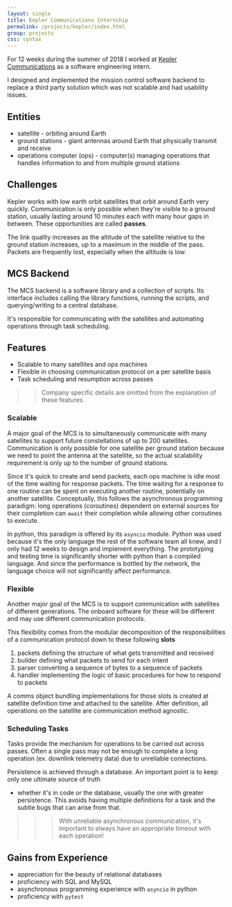 ```yaml
---
layout: single
title: Kepler Communications Internship
permalink: /projects/kepler/index.html
group: projects
css: syntax
---
```


For 12 weeks during the summer of 2018
I worked at [Kepler Communications](http://www.keplercommunications.com/)
as a software engineering intern.

I designed and implemented the mission control software backend
to replace a third party solution which was not scalable and had usability issues.

## Entities

- satellite - orbiting around Earth
- ground stations - giant antennas around Earth that physically transmit and receive
- operations computer (ops) - computer(s) managing operations that handles information to
    and from multiple ground stations
    
## Challenges

Kepler works with low earth orbit satellites that orbit around Earth very quickly.
Communication is only possible when they're visible to a ground station, usually
lasting around 10 minutes each with many hour gaps in between.
These opportunities are called **passes**.
        
The link quality increases as the altitude of the satellite relative to the ground
station increases, up to a maximum in the middle of the pass. Packets are frequently
lost, especially when the altitude is low.

## MCS Backend

The MCS backend is a software library and a collection of scripts. Its interface includes
calling the library functions, running the scripts, and querying/writing to a central
database.

It's responsible for communicating with the satellites and automating operations
through task scheduling.

## Features

- Scalable to many satellites and ops machines
- Flexible in choosing communication protocol on a per satellite basis
- Task scheduling and resumption across passes


>> Company specific details are omitted from the explanation of these features.

### Scalable

A major goal of the MCS is to simultaneously communicate with many satellites
to support future constellations of up to 200 satellites. 
Communication is only possible for one satellite per ground station because 
we need to point the antenna at the satellite, so the actual scalability requirement is 
only up to the number of ground stations.

Since it's quick to create and send packets, each ops machine is idle most of the time
waiting for response packets. The time waiting for a response to one routine can be spent
on executing another routine, potentially on another satellite. Conceptually, this follows
the asynchronous programming paradigm: long operations (coroutines) dependent on external
sources for their completion can `await` their completion while allowing other coroutines
to execute.

In python, this paradigm is offered by its `asyncio` module. Python was used because it's
the only language the rest of the software team all knew, and I only had 12 weeks to design
and implement everything. The prototyping and testing time is significantly shorter with python
than a compiled language. And since the performance is bottled by the network, 
the language choice will not significantly affect performance.


### Flexible

Another major goal of the MCS is to support communication with satellites of different generations. 
The onboard software for these will be different and may use different communication protocols.

This flexibility comes from the modular decomposition of the responsibilities of a communication
protocol down to these following **slots**
1. packets defining the structure of what gets transmitted and received
2. builder defining what packets to send for each intent
3. parser converting a sequence of bytes to a sequence of packets
4. handler implementing the logic of basic procedures for how to respond to packets 

A comms object bundling implementations for those slots 
is created at satellite definition time and attached to the satellite.
After definition, all operations on the satellite are communication method agnostic.


### Scheduling Tasks

Tasks provide the mechanism for operations to be carried out across passes.
Often a single pass may not be enough to complete a long operation 
(ex. downlink telemetry data) due to unreliable connections. 

Persistence is achieved through a database. 
An important point is to keep only one ultimate source of truth 
- whether it's in code or the database, usually the one with greater persistence.
This avoids having multiple definitions for a task and the subtle bugs that can arise from that.


>>> With unreliable asynchronous communication, it's important to always have
an appropriate timeout with each operation!


## Gains from Experience
- appreciation for the beauty of relational databases
- proficiency with SQL and MySQL
- asynchronous programming experience with `asyncio` in python
- proficiency with `pytest` 